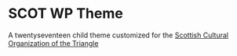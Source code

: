 # SCOT WP Theme
A twentyseventeen child theme customized for the [Scottish Cultural Organization of the Triangle](http://scot.us)
